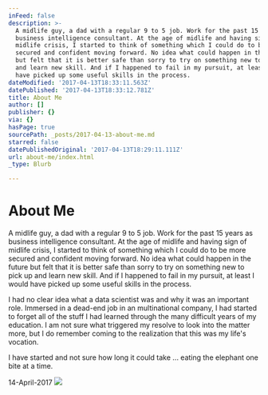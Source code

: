 ```yaml
---
inFeed: false
description: >-
  A midlife guy, a dad with a regular 9 to 5 job. Work for the past 15 years as
  business intelligence consultant. At the age of midlife and having sign of
  midlife crisis, I started to think of something which I could do to be more
  secured and confident moving forward. No idea what could happen in the future
  but felt that it is better safe than sorry to try on something new to pick up
  and learn new skill. And if I happened to fail in my pursuit, at least I would
  have picked up some useful skills in the process.
dateModified: '2017-04-13T18:33:11.563Z'
datePublished: '2017-04-13T18:33:12.781Z'
title: About Me
author: []
publisher: {}
via: {}
hasPage: true
sourcePath: _posts/2017-04-13-about-me.md
starred: false
datePublishedOriginal: '2017-04-13T18:29:11.111Z'
url: about-me/index.html
_type: Blurb

---
```

# About Me

A midlife guy, a dad with a regular 9 to 5 job. Work for the past 15 years as business intelligence consultant. At the age of midlife and having sign of midlife crisis, I started to think of something which I could do to be more secured and confident moving forward. No idea what could happen in the future but felt that it is better safe than sorry to try on something new to pick up and learn new skill. And if I happened to fail in my pursuit, at least I would have picked up some useful skills in the process.

I had no clear idea what a data scientist was and why it was an important role. Immersed in a dead-end job in an multinational company, I had started to forget all of the stuff I had learned through the many difficult years of my education. I am not sure what triggered my resolve to look into the matter more, but I do remember coming to the realization that this was my life's vocation.

I have started and not sure how long it could take ... eating the elephant one bite at a time.

14-April-2017
![](https://the-grid-user-content.s3-us-west-2.amazonaws.com/b2e1dfe8-6a41-4ea7-9458-6d0834a2c02c.jpg)